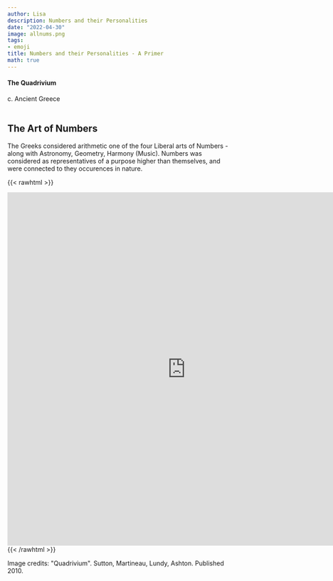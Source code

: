 ```yaml
---
author: Lisa
description: Numbers and their Personalities
date: "2022-04-30"
image: allnums.png 
tags:
- emoji
title: Numbers and their Personalities - A Primer
math: true
---
```


#### The Quadrivium
c. Ancient Greece  
&nbsp;


## The Art of Numbers

The Greeks considered arithmetic one of the four Liberal arts of Numbers - along with Astronomy, Geometry,  Harmony (Music). Numbers was considered as representatives of a purpose higher than themselves, and were connected to they occurences in nature.

{{< rawhtml >}}
<div class="center">
<iframe 
        src="https://editor.p5js.org/lisa-pinto/full/5mNzcssyl"
        style="border-style: none;width: 800px; height: 795px"
        >
</iframe>
</div>
{{< /rawhtml >}}

Image credits: "Quadrivium". Sutton, Martineau, Lundy, Ashton. Published 2010.
